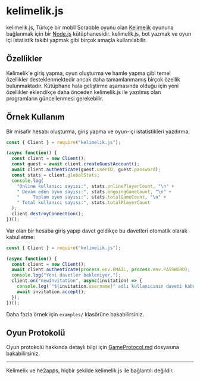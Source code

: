 # kelimelik.js

kelimelik.js, Türkçe bir mobil Scrabble oyunu olan [Kelimelik](https://he2apps.com/kelimelik.html) oyununa bağlanmak için bir [Node.js](https://nodejs.org/) kütüphanesidir. kelimelik.js, bot yazmak ve oyun içi istatistik takibi yapmak gibi birçok amaçla kullanılabilir.

## Özellikler

Kelimelik'e giriş yapma, oyun oluşturma ve hamle yapma gibi temel özellikler desteklenmektedir ancak daha tamamlanmamış birçok özellik bulunmaktadır. Kütüphane hala geliştirme aşamasında olduğu için yeni özellikler eklendikçe daha önceden kelimelik.js ile yazılmış olan programların güncellenmesi gerekebilir.

## Örnek Kullanım

Bir misafir hesabı oluşturma, giriş yapma ve oyun-içi istatistikleri yazdırma:

```js
const { Client } = require("kelimelik.js");

(async function() {
  const client = new Client();
  const guest = await client.createGuestAccount();
  await client.authenticate(guest.userID, guest.password);
  const stats = client.globalStats;
  console.log(
    "Online kullanıcı sayısı:", stats.onlinePlayerCount, "\n" +
    " Devam eden oyun sayısı:", stats.ongoingGameCount, "\n" +
    "     Toplam oyun sayısı:", stats.totalGameCount, "\n" +
    " Total kullanıcı sayısı:", stats.totalPlayerCount
  );
  client.destroyConnection();
})();
```

Var olan bir hesaba giriş yapıp davet geldikçe bu davetleri otomatik olarak kabul etme:

```js
const { Client } = require("kelimelik.js");

(async function() {
  const client = new Client();
  await client.authenticate(process.env.EMAIL, process.env.PASSWORD);
  console.log("Yeni davetler bekleniyor.");
  client.on("newInvitation", async(invitation) => {
    console.log(`"${invitation.username}" adlı kullanıcının daveti kabul ediliyor...`);
    await invitation.accept();
  });
})();
```

Daha fazla örnek için `examples/` klasörüne bakabilirsiniz.

## Oyun Protokolü

Oyun protokolü hakkında detaylı bilgi için [GameProtocol.md](GameProtocol.md) dosyasına bakabilirsiniz.

---

Kelimelik ve he2apps, hiçbir şekilde kelimelik.js ile bağlantılı değildir.